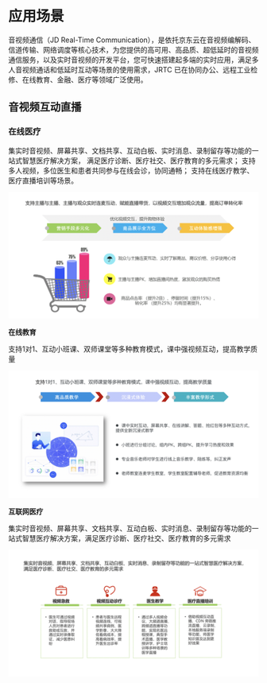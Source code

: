 # 应用场景

音视频通信（JD Real-Time Communication），是依托京东云在音视频编解码、信道传输、网络调度等核心技术，为您提供的高可用、高品质、超低延时的音视频通信服务，以及实时音视频的开发平台，您可快速搭建起多端的实时应用，满足多人音视频通话和低延时互动等场景的使用需求，JRTC 已在协同办公、远程工业检修、在线教育、金融、医疗等领域广泛使用。  

## 音视频互动直播  



### 在线医疗

集实时音视频、屏幕共享、文档共享、互动白板、实时消息、录制留存等功能的一站式智慧医疗解决方案， 满足医疗诊断、医疗社交、医疗教育的多元需求； 支持多人视频，多位医生和患者共同参与在线会诊，协同通畅； 支持在线医疗教学、医疗直播培训等场景。

![企业咚咚20201228141302.jpg](../../../../image/Real-Time-Communicat/企业咚咚20201228141302.jpg)

**在线教育**

支持1对1、互动小班课、双师课堂等多种教育模式，课中强视频互动，提高教学质量

![在线教育.jpg](../../../../image/Real-Time-Communicat/在线教育.jpg)

**互联网医疗**

集实时音视频、屏幕共享、文档共享、互动白板、实时消息、录制留存等功能的一站式智慧医疗解决方案，满足医疗诊断、医疗社交、医疗教育的多元需求

![互联网医疗.jpg](../../../../image/Real-Time-Communicat/互联网医疗.jpg)
